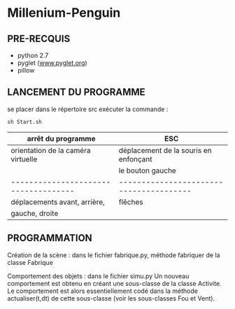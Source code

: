 # Millenium-Penguin

## PRE-RECQUIS

* python 2.7
* pyglet (www.pyglet.org)
* pillow

## LANCEMENT DU PROGRAMME

se placer dans le répertoire src
exécuter la commande :

```
sh Start.sh
```

| arrêt du programme                 | ESC                                   |
|------------------------------------|---------------------------------------|
| orientation de la caméra virtuelle | déplacement de la souris en enfonçant |
|                                    | le bouton gauche                      |
|------------------------------------|---------------------------------------|
| déplacements avant, arrière,       | flêches                               |
| gauche, droite                     |                                       |

## PROGRAMMATION

Création de la scène : dans le fichier fabrique.py, méthode fabriquer de la classe Fabrique

Comportement des objets : dans le fichier simu.py
Un nouveau comportement est obtenu en créant une sous-classe de la classe Activite.
Le comportement est alors essentiellement codé dans la méthode actualiser(t,dt) de cette sous-classe (voir les sous-classes Fou et Vent).






